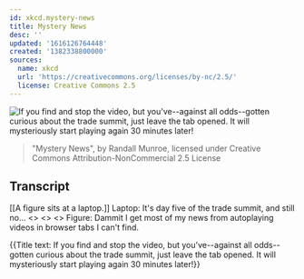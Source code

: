 ```yaml
---
id: xkcd.mystery-news
title: Mystery News
desc: ''
updated: '1616126764448'
created: '1382338800000'
sources:
  name: xkcd
  url: 'https://creativecommons.org/licenses/by-nc/2.5/'
  license: Creative Commons 2.5
---
```

![If you find and stop the video, but you've--against all odds--gotten curious about the trade summit, just leave the tab opened. It will mysteriously start playing again 30 minutes later!](https://imgs.xkcd.com/comics/mystery_news.png)
> "Mystery News", by Randall Munroe, licensed under Creative Commons Attribution-NonCommercial 2.5 License

## Transcript
[[A figure sits at a laptop.]]
Laptop: It's day five of the trade summit, and still no...
<<Click>>
<<Click>>
<<Click>>
Figure: Dammit
I get most of my news from autoplaying videos in browser tabs I can't find.

{{Title text: If you find and stop the video, but you've--against all odds--gotten curious about the trade summit, just leave the tab opened. It will mysteriously start playing again 30 minutes later!}}
